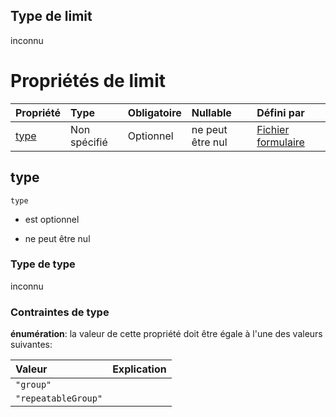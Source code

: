 ## Type de limit

inconnu

# Propriétés de limit

| Propriété     | Type         | Obligatoire | Nullable         | Défini par                                                                                                                                                                                 |
| :------------ | :----------- | :---------- | :--------------- | :----------------------------------------------------------------------------------------------------------------------------------------------------------------------------------------- |
| [type](#type) | Non spécifié | Optionnel   | ne peut être nul | [Fichier formulaire](frw-form-definitions-composant-interaction-dependencies-limit-properties-type.md "schemas/form#/definitions/ComposantInteraction/dependencies/limit/properties/type") |

## type



`type`

*   est optionnel

*   ne peut être nul

### Type de type

inconnu

### Contraintes de type

**énumération**: la valeur de cette propriété doit être égale à l'une des valeurs suivantes:

| Valeur              | Explication |
| :------------------ | :---------- |
| `"group"`           |             |
| `"repeatableGroup"` |             |
